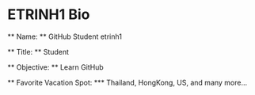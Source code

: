 # ETRINH1 Bio

** Name: **   GitHub Student etrinh1

** Title: **   Student

** Objective: **  Learn GitHub

** Favorite Vacation Spot: *** Thailand, HongKong, US, and many more...
